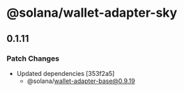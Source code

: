 # @solana/wallet-adapter-sky

## 0.1.11

### Patch Changes

-   Updated dependencies [353f2a5]
    -   @solana/wallet-adapter-base@0.9.19
